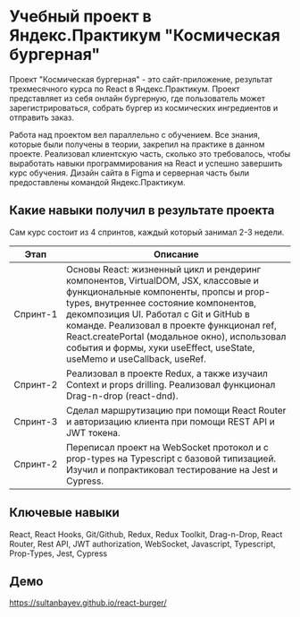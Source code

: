 # Учебный проект в Яндекс.Практикум "Космическая бургерная"

Проект "Космическая бургерная" - это сайт-приложение, результат трехмесячного курса по React в Яндекс.Практикум.
Проект представляет из себя онлайн бургерную, где пользователь может зарегистрироваться, собрать бургер из космических ингредиентов и отправить заказ.

Работа над проектом вел параллельно с обучением. Все знания, которые были получены в теории, закрепил на практике в данном проекте. Реализовал клиентскую часть, сколько это требовалось, чтобы выработать навыки программирования на React и успешно завершить курс обучения. Дизайн сайта в Figma и серверная часть были предоставлены командой Яндекс.Практикум.

## Какие навыки получил в результате проекта

Сам курс состоит из 4 спринтов, каждый который занимал 2-3 недели.

| Этап      | Описание |
| ----------- | ----------- |
| Спринт-1    | Основы React: жизненный цикл и рендеринг компонентов, VirtualDOM, JSX, классовые и функциональные компоненты, пропсы и prop-types, внутреннее состояние компонентов, декомпозиция UI. Работал с Git и GitHub в команде. Реализовал в проекте функционал ref, React.createPortal (модальное окно), использовал события и формы, хуки useEffect, useState, useMemo и useCallback, useRef.       |
| Спринт-2    | Реализовал в проекте Redux, а также изучаил Context и props drilling. Реализовал функционал Drag-n-drop (react-dnd).        |
| Спринт-3    | Сделал маршрутизацию при помощи React Router и авторизацию клиента при помощи REST API и JWT токена.        |
| Спринт-2    | Переписал проект на WebSocket протокол и с prop-types на Typescript с базовой типизацией. Изучил и попрактиковал тестирование на Jest и Cypress.        |

## Ключевые навыки

React, React Hooks, Git/Github, Redux, Redux Toolkit, Drag-n-Drop, React Router, Rest API, JWT authorization, WebSocket, Javascript, Typescript, Prop-Types, Jest, Cypress

## Демо

https://sultanbayev.github.io/react-burger/
